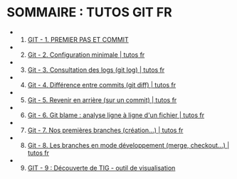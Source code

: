 # SOMMAIRE : TUTOS GIT FR

- 1. [GIT - 1. PREMIER PAS ET COMMIT](https://www.youtube.com/watch?v=0sGQgfUdCAY)
- 2. [Git - 2. Configuration minimale | tutos fr](https://www.youtube.com/watch?v=KVULgIbyeQs)
- 3. [Git - 3. Consultation des logs (git log) | tutos fr](https://www.youtube.com/watch?v=fqzfjATac7A)
- 4. [Git - 4. Différence entre commits (git diff) | tutos fr](https://www.youtube.com/watch?v=ia0GqBBRySU)
- 5. [Git - 5. Revenir en arrière (sur un commit) | tutos fr](https://www.youtube.com/watch?v=92_DY3eb4lc)
- 6. [Git - 6. Git blame : analyse ligne à ligne d'un fichier | tutos fr](https://www.youtube.com/watch?v=zGaXijY3HNA)
- 7. [Git - 7. Nos premières branches (création...) | tutos fr](https://www.youtube.com/watch?v=Rf99iBNxQ7I)
- 8. [Git - 8. Les branches en mode développement (merge, checkout...) | tutos fr](https://www.youtube.com/watch?v=EIT6pQ7jCmE)
- 9. [GIT - 9 : Découverte de TIG - outil de visualisation](https://www.youtube.com/watch?v=yaWYX4jP5Io)

